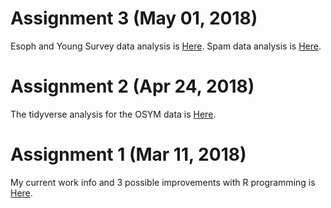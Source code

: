 # Assignment 3 (May 01, 2018)

Esoph and Young Survey data analysis is [Here](Esoph_Young.html). 
Spam data analysis is [Here](Spam.html). 

# Assignment 2 (Apr 24, 2018) 

The tidyverse analysis for the OSYM data is [Here](Assignment_23.html).

# Assignment 1 (Mar 11, 2018) 

My current work info and 3 possible improvements with R programming is [Here](Assignment_1.html).
